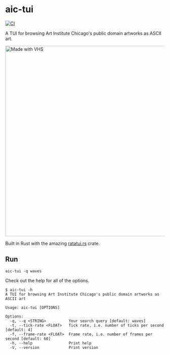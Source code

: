 # aic-tui

[![CI](https://github.com/dylan-stark/aic-tui/workflows/CI/badge.svg)](https://github.com/dylan-stark/aic-tui/actions)

A TUI for browsing Art Institute Chicago's public domain artworks as ASCII art.

<img src="https://vhs.charm.sh/vhs-qa7lf8ndcehbzprwDjPg.gif" alt="Made with VHS" width="600">
  <a href="https://vhs.charm.sh">
    <!-- <img src="https://stuff.charm.sh/vhs/badge.svg"> -->
  </a>
</img>

Built in Rust with the amazing [ratatui.rs](https://ratatui.rs) crate.

## Run

```
aic-tui -q waves
```

Check out the help for all of the options.

```
$ aic-tui -h             
A TUI for browsing Art Institute Chicago's public domain artworks as ASCII art

Usage: aic-tui [OPTIONS]

Options:
  -q, --q <STRING>          Your search query [default: waves]
  -t, --tick-rate <FLOAT>   Tick rate, i.e. number of ticks per second [default: 4]
  -f, --frame-rate <FLOAT>  Frame rate, i.e. number of frames per second [default: 60]
  -h, --help                Print help
  -V, --version             Print version
```
